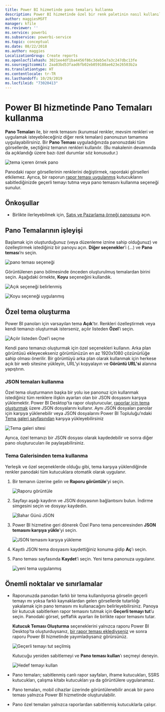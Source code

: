 ```yaml
---
title: Power BI hizmetinde pano temaları kullanma
description: Power BI hizmetinde özel bir renk paletinin nasıl kullanılacağını ve bunun tüm panoya nasıl uygulanacağını öğrenin
author: maggiesMSFT
manager: kfile
ms.reviewer: ''
ms.service: powerbi
ms.subservice: powerbi-service
ms.topic: conceptual
ms.date: 08/22/2018
ms.author: maggies
LocalizationGroup: Create reports
ms.openlocfilehash: 3021ee4df1ba4456f86c3deb5e7a3c247dbc13fe
ms.sourcegitcommit: 2aa83bd53faad6fb02eb059188ae623e26503b2a
ms.translationtype: HT
ms.contentlocale: tr-TR
ms.lasthandoff: 10/29/2019
ms.locfileid: "73020413"
---
```

# <a name="use-dashboard-themes-in-power-bi-service"></a>Power BI hizmetinde Pano Temaları kullanma
**Pano Temaları** ile, bir renk temasını (kurumsal renkler, mevsim renkleri ve uygulamak isteyebileceğiniz diğer renk temaları) panonuzun tamamına uygulayabilirsiniz. Bir **Pano Teması** uyguladığınızda panonuzdaki tüm görsellerde, seçtiğiniz temanın renkleri kullanılır. (Bu makalenin devamında da açıklandığı üzere bazı özel durumlar söz konusudur.)

![tema içeren örnek pano](media/service-dashboard-themes/power-bi-full-dashboard-theme.png)

Panodaki rapor görsellerinin renklerini değiştirmek, rapordaki görselleri etkilemez. Ayrıca, bir raporun [rapor teması uygulanmış](desktop-report-themes.md) kutucuklarını sabitlediğinizde geçerli temayı tutma veya pano temasını kullanma seçeneği sunulur.


## <a name="prerequisites"></a>Önkoşullar
* Birlikte ilerleyebilmek için, [Satış ve Pazarlama örneği panosunu](sample-datasets.md) açın.


## <a name="how-dashboard-themes-work"></a>Pano Temalarının işleyişi
Başlamak için oluşturduğunuz (veya düzenleme iznine sahip olduğunuz) ve özelleştirmek istediğiniz bir panoyu açın. **Diğer seçenekler**’i (...) ve **Pano teması**’nı seçin. 

![pano teması seçeneği](media/service-dashboard-themes/power-bi-dashboard-theme.png)

Görüntülenen pano bölmesinde önceden oluşturulmuş temalardan birini seçin.  Aşağıdaki örnekte, **Koyu** seçeneğini kullandık.

![Açık seçeneği belirlenmiş](media/service-dashboard-themes/power-bi-theme-menu.png)

![Koyu seçeneği uygulanmış](media/service-dashboard-themes/power-bi-theme-dark.png)

## <a name="create-a-custom-theme"></a>Özel tema oluşturma

Power BI panoları için varsayılan tema **Açık**’tır. Renkleri özelleştirmek veya kendi temanızı oluşturmak isterseniz, açılır listeden **Özel**’i seçin. 

![Açılır listeden Özel’i seçme](media/service-dashboard-themes/power-bi-theme-custom.png)

Kendi pano temanızı oluşturmak için özel seçenekleri kullanın. Arka plan görüntüsü ekleyecekseniz görüntünüzün en az 1920x1080 çözünürlüğe sahip olması önerilir. Bir görüntüyü arka plan olarak kullanmak için herkese açık bir web sitesine yükleyin, URL'yi kopyalayın ve **Görüntü URL'si** alanına yapıştırın. 

### <a name="using-json-themes"></a>JSON temaları kullanma
Özel tema oluşturmanın başka bir yolu ise panonuz için kullanmak istediğiniz tüm renklere ilişkin ayarları olan bir JSON dosyasını karşıya yüklemektir. Power BI Desktop'ta rapor oluşturucular, [raporlar için tema oluşturmak](desktop-report-themes.md) üzere JSON dosyalarını kullanır. Aynı JSON dosyaları panolar için karşıya yüklenebilir veya JSON dosyalarını Power BI Topluluğu’ndaki [Tema galeri sayfasından](https://community.powerbi.com/t5/Themes-Gallery/bd-p/ThemesGallery) karşıya yükleyebilirsiniz 

![Tema galeri sitesi](media/service-dashboard-themes/power-bi-theme-gallery.png)

Ayrıca, özel temanızı bir JSON dosyası olarak kaydedebilir ve sonra diğer pano oluşturucuları ile paylaşabilirsiniz. 

### <a name="use-a-theme-from-the-theme-gallery"></a>Tema Galerisinden tema kullanma

Yerleşik ve özel seçeneklerde olduğu gibi, tema karşıya yüklendiğinde renkler panodaki tüm kutucuklara otomatik olarak uygulanır. 

1. Bir temanın üzerine gelin ve **Raporu görüntüle**’yi seçin.

    ![Raporu görüntüle](media/service-dashboard-themes/power-bi-choose-theme.png)

2. Sayfayı aşağı kaydırın ve JSON dosyasının bağlantısını bulun.  İndirme simgesini seçin ve dosyayı kaydedin.

    ![Bahar Günü JSON](media/service-dashboard-themes/power-bi-theme-json.png)

3. Power BI hizmetine geri dönerek Özel Pano tema penceresinden **JSON temasını karşıya yükle**’yi seçin.

    ![JSON temasını karşıya yükleme](media/service-dashboard-themes/power-bi-upload-theme.png)

4. Kayıtlı JSON tema dosyasını kaydettiğiniz konuma gidip **Aç**’ı seçin.

5. Pano teması sayfasında **Kaydet**’i seçin. Yeni tema panonuza uygulanır.

    ![yeni tema uygulanmış](media/service-dashboard-themes/power-bi-json.png)

## <a name="considerations-and-limitations"></a>Önemli noktalar ve sınırlamalar

* Raporunuzda panodan farklı bir tema kullanılıyorsa görselin geçerli temayı mı yoksa farklı kaynaklardan gelen görsellerde tutarlılığı yakalamak için pano temasını mı kullanacağını belirleyebilirsiniz. Panoya bir kutucuk sabitlerken rapor temasını tutmak için **Geçerli temayı tut**’u seçin. Panodaki görsel, şeffaflık ayarları ile birlikte rapor temasını tutar. 

    **Kutucuk Teması Oluşturma** seçeneklerini yalnızca raporu Power BI Desktop’ta oluşturduysanız, [bir rapor teması eklediyseniz](desktop-report-themes.md) ve sonra raporu Power BI hizmetinde yayımladıysanız görürsünüz. 

    ![Geçerli temayı tut seçilmiş](media/service-dashboard-themes/power-bi-keep-current.png)

    Kutucuğu yeniden sabitlemeyi ve **Pano teması kullan**’ı seçmeyi deneyin.

    ![Hedef temayı kullan](media/service-dashboard-themes/power-bi-use-destination.png)

* Pano temaları; sabitlenmiş canlı rapor sayfaları, iframe kutucukları, SSRS kutucukları, çalışma kitabı kutucukları ya da görüntülere uygulanamaz.
* Pano temaları, mobil cihazlar üzerinde görüntülenebilir ancak bir pano teması yalnızca Power BI hizmetinde oluşturulabilir. 
* Pano özel temaları yalnızca raporlardan sabitlenmiş kutucuklarla çalışır. 

